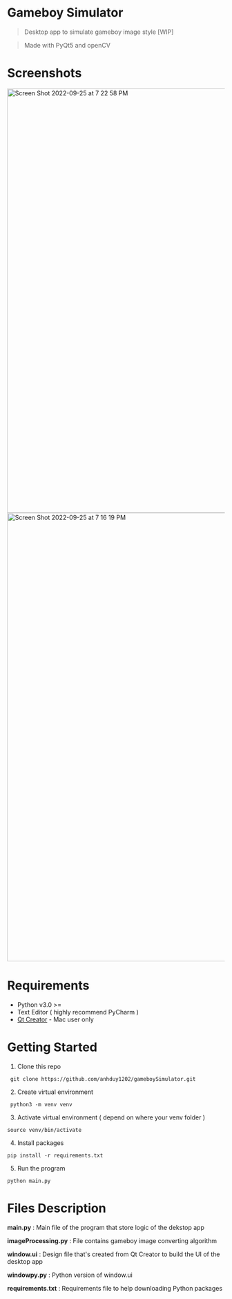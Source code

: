 # Gameboy Simulator
> Desktop app to simulate gameboy image style [WIP]

> Made with PyQt5 and openCV

# Screenshots

<img width="983" alt="Screen Shot 2022-09-25 at 7 22 58 PM" src="https://user-images.githubusercontent.com/58461444/192181497-7a517a3f-1565-4bfe-9783-8f14d5672e3b.png">


<img width="1039" alt="Screen Shot 2022-09-25 at 7 16 19 PM" src="https://user-images.githubusercontent.com/58461444/192181412-0ebebeb5-94bd-4c27-8b4e-5cc955610518.png">


# Requirements
* Python v3.0 >=
* Text Editor ( highly recommend PyCharm )
* [Qt Creator](https://www.qt.io/download) - Mac user only


# Getting Started
1. Clone this repo

``` git clone https://github.com/anhduy1202/gameboySimulator.git```

2. Create virtual environment 

``` python3 -m venv venv```

3. Activate virtual environment ( depend on where your venv folder )

``` source venv/bin/activate ```

4. Install packages

``` pip install -r requirements.txt ```

5. Run the program

``` python main.py ```

# Files Description

**main.py** : Main file of the program that store logic of the dekstop app

**imageProcessing.py** : File contains gameboy image converting algorithm

**window.ui** : Design file that's created from Qt Creator to build the UI of the desktop app

**windowpy.py** : Python version of window.ui

**requirements.txt** : Requirements file to help downloading Python packages
